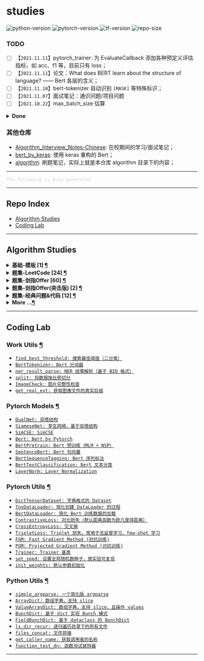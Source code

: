 studies
===

![python-version](https://img.shields.io/badge/python-3.8+-green)
![pytorch-version](https://img.shields.io/badge/pytorch-1.8+-green)
![tf-version](https://img.shields.io/badge/tensorflow-2.3+-green)
![repo-size](https://img.shields.io/github/repo-size/imhuay/studies)
<!-- ![total-lines](https://img.shields.io/tokei/lines/github/imhuay/studies) -->
<!-- ![code-size](https://img.shields.io/github/languages/code-size/imhuay/studies) -->

<!-- ![followers](https://img.shields.io/github/followers/imhuay?style=social) -->
<!-- ![user-stars](https://img.shields.io/github/stars/imhuay?style=social) -->


### TODO

- [ ] 【`2021.11.11`】pytorch_trainer: 为 EvaluateCallback 添加各种预定义评估指标，如 acc、f1 等，目前只有 loss；
- [ ] 【`2021.11.11`】论文：What does BERT learn about the structure of language? —— Bert 各层的含义；
- [ ] 【`2021.11.10`】bert-tokenizer 自动识别 `[MASK]` 等特殊标识；
- [ ] 【`2021.11.07`】面试笔记：通识问题/项目问题
- [ ] 【`2021.10.22`】max_batch_size 估算

<details><summary><b> Done </b></summary>

- [x] 【`2021.11.06-2021.11.12`】优化 auto-readme，使用上一次的 commit info，而不是默认 'Auto-README'
    - 参考：`git commit -m "$(git log -"$(git rev-list origin/master..master --count)" --pretty=%B | cat)"`
    - 说明：使用 origin/master 到 master 之间所有的 commit 信息作为这次的 message；
- [x] 【`2021.11.10-2021.11.11`】bert 支持加载指定层 -> `_test_load_appointed_layers()`
- [x] 【`2021.11.04-2021.11.08`】把 __test.py 文件自动加入文档测试（放弃）
    - 有些测试比较耗时，不需要全部加入自动测试；
    - __test.py 针对的是存在相对引用的模块，如果这些模块有改动，会即时测试，所以也不需要自动测试
- [x] 【`2021.11.01-2021.11.03`】[pytorch-lightning](https://github.com/PyTorchLightning/pytorch-lightning) 代码阅读

</details>

### 其他仓库
- [Algorithm_Interview_Notes-Chinese](https://github.com/imhuay/Algorithm_Interview_Notes-Chinese_backups): 在校期间的学习/面试笔记；
- [bert_by_keras](https://github.com/imhuay/bert_by_keras): 使用 keras 重构的 Bert；
- [algorithm](https://github.com/imhuay/algorithm): 刷题笔记，实际上就是本仓库 algorithm 目录下的内容；

---

<font color="LightGrey"><i> `The following is Auto-generated` </i></font>

---

Repo Index
---

- [Algorithm Studies](#algorithm-studies)
- [Coding Lab](#coding-lab)

---

Algorithm Studies
---

<details><summary><b> 基础-模板 [1] <a href="algorithms/topics/基础-模板.md">¶</a></b></summary>

- [`*模板 字符串 split (简单, 模板库-字符串)`](algorithms/topics/基础-模板.md#模板-字符串-split-简单-模板库-字符串)

</details>

<details><summary><b> 题集-LeetCode [24] <a href="algorithms/topics/题集-LeetCode.md">¶</a></b></summary>

- [`LeetCode No.0001 两数之和 (简单, 2021-10)`](algorithms/topics/题集-LeetCode.md#leetcode-no0001-两数之和-简单-2021-10)
- [`LeetCode No.0002 两数相加 (中等, 2021-10)`](algorithms/topics/题集-LeetCode.md#leetcode-no0002-两数相加-中等-2021-10)
- [`LeetCode No.0005 最长回文子串 (中等, 2021-10)`](algorithms/topics/题集-LeetCode.md#leetcode-no0005-最长回文子串-中等-2021-10)
- [`LeetCode No.0011 盛最多水的容器 (中等, 2021-10)`](algorithms/topics/题集-LeetCode.md#leetcode-no0011-盛最多水的容器-中等-2021-10)
- [`LeetCode No.0015 三数之和 (中等, 2021-10)`](algorithms/topics/题集-LeetCode.md#leetcode-no0015-三数之和-中等-2021-10)
- [`LeetCode No.0016 最接近的三数之和 (中等, 2021-10)`](algorithms/topics/题集-LeetCode.md#leetcode-no0016-最接近的三数之和-中等-2021-10)
- [`LeetCode No.0021 合并两个有序链表 (简单, 2021-10)`](algorithms/topics/题集-LeetCode.md#leetcode-no0021-合并两个有序链表-简单-2021-10)
- [`LeetCode No.0029 两数相除 (中等, 2021-10)`](algorithms/topics/题集-LeetCode.md#leetcode-no0029-两数相除-中等-2021-10)
- [`LeetCode No.0033 搜索旋转排序数组 (中等, 2021-10)`](algorithms/topics/题集-LeetCode.md#leetcode-no0033-搜索旋转排序数组-中等-2021-10)
- [`LeetCode No.0042 接雨水 (困难, 2021-10)`](algorithms/topics/题集-LeetCode.md#leetcode-no0042-接雨水-困难-2021-10)
- [`LeetCode No.0086 分隔链表 (中等, 2021-10)`](algorithms/topics/题集-LeetCode.md#leetcode-no0086-分隔链表-中等-2021-10)
- [`LeetCode No.0104 二叉树的最大深度 (简单, 2021-10)`](algorithms/topics/题集-LeetCode.md#leetcode-no0104-二叉树的最大深度-简单-2021-10)
- [`LeetCode No.0111 二叉树的最小深度 (简单, 2021-10)`](algorithms/topics/题集-LeetCode.md#leetcode-no0111-二叉树的最小深度-简单-2021-10)
- [`LeetCode No.0167 两数之和2(输入有序数组) (简单, 2021-10)`](algorithms/topics/题集-LeetCode.md#leetcode-no0167-两数之和2输入有序数组-简单-2021-10)
- [`LeetCode No.0187 重复的DNA序列 (中等, 2021-10)`](algorithms/topics/题集-LeetCode.md#leetcode-no0187-重复的dna序列-中等-2021-10)
- [`LeetCode No.0240 搜索二维矩阵2 (中等, 2021-10)`](algorithms/topics/题集-LeetCode.md#leetcode-no0240-搜索二维矩阵2-中等-2021-10)
- [`LeetCode No.0343 整数拆分 (中等, 2021-12)`](algorithms/topics/题集-LeetCode.md#leetcode-no0343-整数拆分-中等-2021-12)
- [`LeetCode No.0352 将数据流变为多个不相交区间 (困难, 2021-10)`](algorithms/topics/题集-LeetCode.md#leetcode-no0352-将数据流变为多个不相交区间-困难-2021-10)
- [`LeetCode No.0434 字符串中的单词数 (简单, 2021-10)`](algorithms/topics/题集-LeetCode.md#leetcode-no0434-字符串中的单词数-简单-2021-10)
- [`LeetCode No.0437 路径总和3 (中等, 2021-10)`](algorithms/topics/题集-LeetCode.md#leetcode-no0437-路径总和3-中等-2021-10)
- [`LeetCode No.0441 排列硬币 (简单, 2021-10)`](algorithms/topics/题集-LeetCode.md#leetcode-no0441-排列硬币-简单-2021-10)
- [`LeetCode No.0496 下一个更大元素 (简单, 2021-11)`](algorithms/topics/题集-LeetCode.md#leetcode-no0496-下一个更大元素-简单-2021-11)
- [`LeetCode No.0611 有效三角形的个数 (中等, 2021-10)`](algorithms/topics/题集-LeetCode.md#leetcode-no0611-有效三角形的个数-中等-2021-10)
- [`LeetCode No.0859 亲密字符串 (简单, 2021-11)`](algorithms/topics/题集-LeetCode.md#leetcode-no0859-亲密字符串-简单-2021-11)

</details>

<details><summary><b> 题集-剑指Offer [60] <a href="algorithms/topics/题集-剑指Offer.md">¶</a></b></summary>

- [`剑指Offer No.0003 数组中重复的数字 (简单, 2021-11)`](algorithms/topics/题集-剑指Offer.md#剑指offer-no0003-数组中重复的数字-简单-2021-11)
- [`剑指Offer No.0004 二维数组中的查找 (中等, 2021-11)`](algorithms/topics/题集-剑指Offer.md#剑指offer-no0004-二维数组中的查找-中等-2021-11)
- [`剑指Offer No.0005 替换空格 (简单, 2021-11)`](algorithms/topics/题集-剑指Offer.md#剑指offer-no0005-替换空格-简单-2021-11)
- [`剑指Offer No.0006 从尾到头打印链表 (简单, 2021-11)`](algorithms/topics/题集-剑指Offer.md#剑指offer-no0006-从尾到头打印链表-简单-2021-11)
- [`剑指Offer No.0007 重建二叉树 (中等, 2021-11)`](algorithms/topics/题集-剑指Offer.md#剑指offer-no0007-重建二叉树-中等-2021-11)
- [`剑指Offer No.0009 用两个栈实现队列 (简单, 2021-11)`](algorithms/topics/题集-剑指Offer.md#剑指offer-no0009-用两个栈实现队列-简单-2021-11)
- [`剑指Offer No.0010 斐波那契数列-1 (简单, 2021-11)`](algorithms/topics/题集-剑指Offer.md#剑指offer-no0010-斐波那契数列-1-简单-2021-11)
- [`剑指Offer No.0010 斐波那契数列-2（青蛙跳台阶） (简单, 2021-11)`](algorithms/topics/题集-剑指Offer.md#剑指offer-no0010-斐波那契数列-2青蛙跳台阶-简单-2021-11)
- [`剑指Offer No.0011 旋转数组的最小数字 (简单, 2021-11)`](algorithms/topics/题集-剑指Offer.md#剑指offer-no0011-旋转数组的最小数字-简单-2021-11)
- [`剑指Offer No.0012 矩阵中的路径 (中等, 2021-11)`](algorithms/topics/题集-剑指Offer.md#剑指offer-no0012-矩阵中的路径-中等-2021-11)
- [`剑指Offer No.0013 机器人的运动范围 (中等, 2021-11)`](algorithms/topics/题集-剑指Offer.md#剑指offer-no0013-机器人的运动范围-中等-2021-11)
- [`剑指Offer No.0014 剪绳子1（整数拆分） (中等, 2021-11)`](algorithms/topics/题集-剑指Offer.md#剑指offer-no0014-剪绳子1整数拆分-中等-2021-11)
- [`剑指Offer No.0015 二进制中1的个数 (简单, 2021-11)`](algorithms/topics/题集-剑指Offer.md#剑指offer-no0015-二进制中1的个数-简单-2021-11)
- [`剑指Offer No.0016 数值的整数次方（快速幂） (中等, 2021-11)`](algorithms/topics/题集-剑指Offer.md#剑指offer-no0016-数值的整数次方快速幂-中等-2021-11)
- [`剑指Offer No.0017 打印从1到最大的n位数（N叉树的遍历） (中等, 2021-11)`](algorithms/topics/题集-剑指Offer.md#剑指offer-no0017-打印从1到最大的n位数n叉树的遍历-中等-2021-11)
- [`剑指Offer No.0018 删除链表的节点 (简单, 2021-11)`](algorithms/topics/题集-剑指Offer.md#剑指offer-no0018-删除链表的节点-简单-2021-11)
- [`剑指Offer No.0021 调整数组顺序使奇数位于偶数前面 (简单, 2021-11)`](algorithms/topics/题集-剑指Offer.md#剑指offer-no0021-调整数组顺序使奇数位于偶数前面-简单-2021-11)
- [`剑指Offer No.0022 链表中倒数第k个节点 (简单, 2021-11)`](algorithms/topics/题集-剑指Offer.md#剑指offer-no0022-链表中倒数第k个节点-简单-2021-11)
- [`剑指Offer No.0024 反转链表 (简单, 2021-11)`](algorithms/topics/题集-剑指Offer.md#剑指offer-no0024-反转链表-简单-2021-11)
- [`剑指Offer No.0025 合并两个排序的链表 (简单, 2021-11)`](algorithms/topics/题集-剑指Offer.md#剑指offer-no0025-合并两个排序的链表-简单-2021-11)
- [`剑指Offer No.0026 树的子结构 (中等, 2021-11)`](algorithms/topics/题集-剑指Offer.md#剑指offer-no0026-树的子结构-中等-2021-11)
- [`剑指Offer No.0027 二叉树的镜像 (简单, 2021-11)`](algorithms/topics/题集-剑指Offer.md#剑指offer-no0027-二叉树的镜像-简单-2021-11)
- [`剑指Offer No.0028 对称的二叉树 (简单, 2021-11)`](algorithms/topics/题集-剑指Offer.md#剑指offer-no0028-对称的二叉树-简单-2021-11)
- [`剑指Offer No.0029 顺时针打印矩阵（3种思路4个写法） (中等, 2021-11)`](algorithms/topics/题集-剑指Offer.md#剑指offer-no0029-顺时针打印矩阵3种思路4个写法-中等-2021-11)
- [`剑指Offer No.0030 包含min函数的栈 (简单, 2021-11)`](algorithms/topics/题集-剑指Offer.md#剑指offer-no0030-包含min函数的栈-简单-2021-11)
- [`剑指Offer No.0031 栈的压入、弹出序列 (中等, 2021-11)`](algorithms/topics/题集-剑指Offer.md#剑指offer-no0031-栈的压入弹出序列-中等-2021-11)
- [`剑指Offer No.0032 1-层序遍历二叉树 (简单, 2021-11)`](algorithms/topics/题集-剑指Offer.md#剑指offer-no0032-1-层序遍历二叉树-简单-2021-11)
- [`剑指Offer No.0032 2-层序遍历二叉树 (简单, 2021-11)`](algorithms/topics/题集-剑指Offer.md#剑指offer-no0032-2-层序遍历二叉树-简单-2021-11)
- [`剑指Offer No.0032 3-层序遍历二叉树（之字形遍历） (简单, 2021-11)`](algorithms/topics/题集-剑指Offer.md#剑指offer-no0032-3-层序遍历二叉树之字形遍历-简单-2021-11)
- [`剑指Offer No.0033 二叉搜索树的后序遍历序列 (中等, 2021-12)`](algorithms/topics/题集-剑指Offer.md#剑指offer-no0033-二叉搜索树的后序遍历序列-中等-2021-12)
- [`剑指Offer No.0034 二叉树中和为某一值的路径 (中等, 2021-12)`](algorithms/topics/题集-剑指Offer.md#剑指offer-no0034-二叉树中和为某一值的路径-中等-2021-12)
- [`剑指Offer No.0035 复杂链表的复制（深拷贝） (中等, 2021-12)`](algorithms/topics/题集-剑指Offer.md#剑指offer-no0035-复杂链表的复制深拷贝-中等-2021-12)
- [`剑指Offer No.0036 二叉搜索树与双向链表 (中等, 2021-12)`](algorithms/topics/题集-剑指Offer.md#剑指offer-no0036-二叉搜索树与双向链表-中等-2021-12)
- [`剑指Offer No.0037 序列化二叉树 (困难, 2021-12)`](algorithms/topics/题集-剑指Offer.md#剑指offer-no0037-序列化二叉树-困难-2021-12)
- [`剑指Offer No.0038 字符串的排列（全排列） (中等, 2021-12)`](algorithms/topics/题集-剑指Offer.md#剑指offer-no0038-字符串的排列全排列-中等-2021-12)
- [`剑指Offer No.0039 数组中出现次数超过一半的数字（摩尔投票） (简单, 2021-12)`](algorithms/topics/题集-剑指Offer.md#剑指offer-no0039-数组中出现次数超过一半的数字摩尔投票-简单-2021-12)
- [`剑指Offer No.0040 最小的k个数（partition操作） (简单, 2021-12)`](algorithms/topics/题集-剑指Offer.md#剑指offer-no0040-最小的k个数partition操作-简单-2021-12)
- [`剑指Offer No.0041 数据流中的中位数 (困难, 2021-12)`](algorithms/topics/题集-剑指Offer.md#剑指offer-no0041-数据流中的中位数-困难-2021-12)
- [`剑指Offer No.0042 连续子数组的最大和 (简单, 2021-12)`](algorithms/topics/题集-剑指Offer.md#剑指offer-no0042-连续子数组的最大和-简单-2021-12)
- [`剑指Offer No.0044 数字序列中某一位的数字 (中等, 2021-12)`](algorithms/topics/题集-剑指Offer.md#剑指offer-no0044-数字序列中某一位的数字-中等-2021-12)
- [`剑指Offer No.0045 把数组排成最小的数 (中等, 2021-12)`](algorithms/topics/题集-剑指Offer.md#剑指offer-no0045-把数组排成最小的数-中等-2021-12)
- [`剑指Offer No.0046 斐波那契数列-3（把数字翻译成字符串） (中等, 2021-12)`](algorithms/topics/题集-剑指Offer.md#剑指offer-no0046-斐波那契数列-3把数字翻译成字符串-中等-2021-12)
- [`剑指Offer No.0047 礼物的最大价值 (中等, 2021-12)`](algorithms/topics/题集-剑指Offer.md#剑指offer-no0047-礼物的最大价值-中等-2021-12)
- [`剑指Offer No.0048 最长不含重复字符的子字符串 (中等, 2021-12)`](algorithms/topics/题集-剑指Offer.md#剑指offer-no0048-最长不含重复字符的子字符串-中等-2021-12)
- [`剑指Offer No.0049 丑数 (中等, 2021-12)`](algorithms/topics/题集-剑指Offer.md#剑指offer-no0049-丑数-中等-2021-12)
- [`剑指Offer No.0050 第一个只出现一次的字符 (简单, 2021-12)`](algorithms/topics/题集-剑指Offer.md#剑指offer-no0050-第一个只出现一次的字符-简单-2021-12)
- [`剑指Offer No.0051 数组中的逆序对 (困难, 2022-01)`](algorithms/topics/题集-剑指Offer.md#剑指offer-no0051-数组中的逆序对-困难-2022-01)
- [`剑指Offer No.0052 两个链表的第一个公共节点 (简单, 2022-01)`](algorithms/topics/题集-剑指Offer.md#剑指offer-no0052-两个链表的第一个公共节点-简单-2022-01)
- [`剑指Offer No.0053 1-求0～n-1中缺失的数字 (简单, 2022-01)`](algorithms/topics/题集-剑指Offer.md#剑指offer-no0053-1-求0n-1中缺失的数字-简单-2022-01)
- [`剑指Offer No.0053 2-在排序数组中查找数字 (简单, 2022-01)`](algorithms/topics/题集-剑指Offer.md#剑指offer-no0053-2-在排序数组中查找数字-简单-2022-01)
- [`剑指Offer No.0054 二叉搜索树的第k大节点 (简单, 2022-01)`](algorithms/topics/题集-剑指Offer.md#剑指offer-no0054-二叉搜索树的第k大节点-简单-2022-01)
- [`剑指Offer No.0055 1-求二叉树的深度 (简单, 2022-01)`](algorithms/topics/题集-剑指Offer.md#剑指offer-no0055-1-求二叉树的深度-简单-2022-01)
- [`剑指Offer No.0055 2-判断是否为平衡二叉树 (简单, 2022-01)`](algorithms/topics/题集-剑指Offer.md#剑指offer-no0055-2-判断是否为平衡二叉树-简单-2022-01)
- [`剑指Offer No.0056 1-数组中数字出现的次数 (中等, 2022-01)`](algorithms/topics/题集-剑指Offer.md#剑指offer-no0056-1-数组中数字出现的次数-中等-2022-01)
- [`剑指Offer No.0057 1-和为s的两个数字 (简单, 2022-01)`](algorithms/topics/题集-剑指Offer.md#剑指offer-no0057-1-和为s的两个数字-简单-2022-01)
- [`剑指Offer No.0057 2-和为s的连续正数序列 (简单, 2022-01)`](algorithms/topics/题集-剑指Offer.md#剑指offer-no0057-2-和为s的连续正数序列-简单-2022-01)
- [`剑指Offer No.0058 1-翻转单词顺序 (简单, 2022-01)`](algorithms/topics/题集-剑指Offer.md#剑指offer-no0058-1-翻转单词顺序-简单-2022-01)
- [`剑指Offer No.0058 2-左旋转字符串 (简单, 2022-01)`](algorithms/topics/题集-剑指Offer.md#剑指offer-no0058-2-左旋转字符串-简单-2022-01)
- [`剑指Offer No.0063 买卖股票的最佳时机 (中等, 2022-01)`](algorithms/topics/题集-剑指Offer.md#剑指offer-no0063-买卖股票的最佳时机-中等-2022-01)
- [`剑指Offer No.0067 把字符串转换成整数 (中等, 2022-01)`](algorithms/topics/题集-剑指Offer.md#剑指offer-no0067-把字符串转换成整数-中等-2022-01)

</details>

<details><summary><b> 题集-剑指Offer(突击版) [2] <a href="algorithms/topics/题集-剑指Offer(突击版).md">¶</a></b></summary>

- [`剑指Offer(突击版) No.0069 山峰数组的顶部 (简单, 2022-02)`](algorithms/topics/题集-剑指Offer(突击版).md#剑指offer突击版-no0069-山峰数组的顶部-简单-2022-02)
- [`剑指Offer(突击版) No.0076 数组中的第K大的数字 (中等, 2022-02)`](algorithms/topics/题集-剑指Offer(突击版).md#剑指offer突击版-no0076-数组中的第k大的数字-中等-2022-02)

</details>

<details><summary><b> 题集-经典问题&代码 [12] <a href="algorithms/topics/题集-经典问题&代码.md">¶</a></b></summary>

- [`剑指Offer No.0007 重建二叉树 (中等, 2021-11)`](algorithms/topics/题集-经典问题&代码.md#剑指offer-no0007-重建二叉树-中等-2021-11)
- [`剑指Offer No.0016 数值的整数次方（快速幂） (中等, 2021-11)`](algorithms/topics/题集-经典问题&代码.md#剑指offer-no0016-数值的整数次方快速幂-中等-2021-11)
- [`剑指Offer No.0024 反转链表 (简单, 2021-11)`](algorithms/topics/题集-经典问题&代码.md#剑指offer-no0024-反转链表-简单-2021-11)
- [`剑指Offer No.0029 顺时针打印矩阵（3种思路4个写法） (中等, 2021-11)`](algorithms/topics/题集-经典问题&代码.md#剑指offer-no0029-顺时针打印矩阵3种思路4个写法-中等-2021-11)
- [`剑指Offer No.0031 栈的压入、弹出序列 (中等, 2021-11)`](algorithms/topics/题集-经典问题&代码.md#剑指offer-no0031-栈的压入弹出序列-中等-2021-11)
- [`剑指Offer No.0035 复杂链表的复制（深拷贝） (中等, 2021-12)`](algorithms/topics/题集-经典问题&代码.md#剑指offer-no0035-复杂链表的复制深拷贝-中等-2021-12)
- [`剑指Offer No.0036 二叉搜索树与双向链表 (中等, 2021-12)`](algorithms/topics/题集-经典问题&代码.md#剑指offer-no0036-二叉搜索树与双向链表-中等-2021-12)
- [`剑指Offer No.0038 字符串的排列（全排列） (中等, 2021-12)`](algorithms/topics/题集-经典问题&代码.md#剑指offer-no0038-字符串的排列全排列-中等-2021-12)
- [`剑指Offer No.0039 数组中出现次数超过一半的数字（摩尔投票） (简单, 2021-12)`](algorithms/topics/题集-经典问题&代码.md#剑指offer-no0039-数组中出现次数超过一半的数字摩尔投票-简单-2021-12)
- [`剑指Offer No.0040 最小的k个数（partition操作） (简单, 2021-12)`](algorithms/topics/题集-经典问题&代码.md#剑指offer-no0040-最小的k个数partition操作-简单-2021-12)
- [`剑指Offer No.0049 丑数 (中等, 2021-12)`](algorithms/topics/题集-经典问题&代码.md#剑指offer-no0049-丑数-中等-2021-12)
- [`剑指Offer No.0051 数组中的逆序对 (困难, 2022-01)`](algorithms/topics/题集-经典问题&代码.md#剑指offer-no0051-数组中的逆序对-困难-2022-01)

</details>

<details><summary><b>More ...<a href="algorithms/README.md">¶</a></b></summary>

<details><summary><b> 基础-模拟、数学、找规律 [12] <a href="algorithms/topics/基础-模拟、数学、找规律.md">¶</a></b></summary>

- [`LeetCode No.0005 最长回文子串 (中等, 2021-10)`](algorithms/topics/基础-模拟、数学、找规律.md#leetcode-no0005-最长回文子串-中等-2021-10)
- [`LeetCode No.0343 整数拆分 (中等, 2021-12)`](algorithms/topics/基础-模拟、数学、找规律.md#leetcode-no0343-整数拆分-中等-2021-12)
- [`LeetCode No.0352 将数据流变为多个不相交区间 (困难, 2021-10)`](algorithms/topics/基础-模拟、数学、找规律.md#leetcode-no0352-将数据流变为多个不相交区间-困难-2021-10)
- [`LeetCode No.0441 排列硬币 (简单, 2021-10)`](algorithms/topics/基础-模拟、数学、找规律.md#leetcode-no0441-排列硬币-简单-2021-10)
- [`LeetCode No.0859 亲密字符串 (简单, 2021-11)`](algorithms/topics/基础-模拟、数学、找规律.md#leetcode-no0859-亲密字符串-简单-2021-11)
- [`剑指Offer No.0014 剪绳子1（整数拆分） (中等, 2021-11)`](algorithms/topics/基础-模拟、数学、找规律.md#剑指offer-no0014-剪绳子1整数拆分-中等-2021-11)
- [`剑指Offer No.0029 顺时针打印矩阵（3种思路4个写法） (中等, 2021-11)`](algorithms/topics/基础-模拟、数学、找规律.md#剑指offer-no0029-顺时针打印矩阵3种思路4个写法-中等-2021-11)
- [`剑指Offer No.0039 数组中出现次数超过一半的数字（摩尔投票） (简单, 2021-12)`](algorithms/topics/基础-模拟、数学、找规律.md#剑指offer-no0039-数组中出现次数超过一半的数字摩尔投票-简单-2021-12)
- [`剑指Offer No.0044 数字序列中某一位的数字 (中等, 2021-12)`](algorithms/topics/基础-模拟、数学、找规律.md#剑指offer-no0044-数字序列中某一位的数字-中等-2021-12)
- [`剑指Offer No.0044 数字序列中某一位的数字 (中等, 2021-12)`](algorithms/topics/基础-模拟、数学、找规律.md#剑指offer-no0044-数字序列中某一位的数字-中等-2021-12)
- [`剑指Offer No.0063 买卖股票的最佳时机 (中等, 2022-01)`](algorithms/topics/基础-模拟、数学、找规律.md#剑指offer-no0063-买卖股票的最佳时机-中等-2022-01)
- [`剑指Offer No.0067 把字符串转换成整数 (中等, 2022-01)`](algorithms/topics/基础-模拟、数学、找规律.md#剑指offer-no0067-把字符串转换成整数-中等-2022-01)

</details>

<details><summary><b> 技巧-位运算 [4] <a href="algorithms/topics/技巧-位运算.md">¶</a></b></summary>

- [`LeetCode No.0029 两数相除 (中等, 2021-10)`](algorithms/topics/技巧-位运算.md#leetcode-no0029-两数相除-中等-2021-10)
- [`LeetCode No.0187 重复的DNA序列 (中等, 2021-10)`](algorithms/topics/技巧-位运算.md#leetcode-no0187-重复的dna序列-中等-2021-10)
- [`剑指Offer No.0015 二进制中1的个数 (简单, 2021-11)`](algorithms/topics/技巧-位运算.md#剑指offer-no0015-二进制中1的个数-简单-2021-11)
- [`剑指Offer No.0056 1-数组中数字出现的次数 (中等, 2022-01)`](algorithms/topics/技巧-位运算.md#剑指offer-no0056-1-数组中数字出现的次数-中等-2022-01)

</details>

<details><summary><b> 技巧-前缀和 [1] <a href="algorithms/topics/技巧-前缀和.md">¶</a></b></summary>

- [`LeetCode No.0437 路径总和3 (中等, 2021-10)`](algorithms/topics/技巧-前缀和.md#leetcode-no0437-路径总和3-中等-2021-10)

</details>

<details><summary><b> 技巧-单调栈 [1] <a href="algorithms/topics/技巧-单调栈.md">¶</a></b></summary>

- [`LeetCode No.0496 下一个更大元素 (简单, 2021-11)`](algorithms/topics/技巧-单调栈.md#leetcode-no0496-下一个更大元素-简单-2021-11)

</details>

<details><summary><b> 技巧-双指针、滑动窗口 [13] <a href="algorithms/topics/技巧-双指针、滑动窗口.md">¶</a></b></summary>

- [`LeetCode No.0011 盛最多水的容器 (中等, 2021-10)`](algorithms/topics/技巧-双指针、滑动窗口.md#leetcode-no0011-盛最多水的容器-中等-2021-10)
- [`LeetCode No.0015 三数之和 (中等, 2021-10)`](algorithms/topics/技巧-双指针、滑动窗口.md#leetcode-no0015-三数之和-中等-2021-10)
- [`LeetCode No.0016 最接近的三数之和 (中等, 2021-10)`](algorithms/topics/技巧-双指针、滑动窗口.md#leetcode-no0016-最接近的三数之和-中等-2021-10)
- [`LeetCode No.0042 接雨水 (困难, 2021-10)`](algorithms/topics/技巧-双指针、滑动窗口.md#leetcode-no0042-接雨水-困难-2021-10)
- [`LeetCode No.0167 两数之和2(输入有序数组) (简单, 2021-10)`](algorithms/topics/技巧-双指针、滑动窗口.md#leetcode-no0167-两数之和2输入有序数组-简单-2021-10)
- [`LeetCode No.0611 有效三角形的个数 (中等, 2021-10)`](algorithms/topics/技巧-双指针、滑动窗口.md#leetcode-no0611-有效三角形的个数-中等-2021-10)
- [`剑指Offer No.0021 调整数组顺序使奇数位于偶数前面 (简单, 2021-11)`](algorithms/topics/技巧-双指针、滑动窗口.md#剑指offer-no0021-调整数组顺序使奇数位于偶数前面-简单-2021-11)
- [`剑指Offer No.0022 链表中倒数第k个节点 (简单, 2021-11)`](algorithms/topics/技巧-双指针、滑动窗口.md#剑指offer-no0022-链表中倒数第k个节点-简单-2021-11)
- [`剑指Offer No.0048 最长不含重复字符的子字符串 (中等, 2021-12)`](algorithms/topics/技巧-双指针、滑动窗口.md#剑指offer-no0048-最长不含重复字符的子字符串-中等-2021-12)
- [`剑指Offer No.0052 两个链表的第一个公共节点 (简单, 2022-01)`](algorithms/topics/技巧-双指针、滑动窗口.md#剑指offer-no0052-两个链表的第一个公共节点-简单-2022-01)
- [`剑指Offer No.0057 1-和为s的两个数字 (简单, 2022-01)`](algorithms/topics/技巧-双指针、滑动窗口.md#剑指offer-no0057-1-和为s的两个数字-简单-2022-01)
- [`剑指Offer No.0057 2-和为s的连续正数序列 (简单, 2022-01)`](algorithms/topics/技巧-双指针、滑动窗口.md#剑指offer-no0057-2-和为s的连续正数序列-简单-2022-01)
- [`剑指Offer No.0058 1-翻转单词顺序 (简单, 2022-01)`](algorithms/topics/技巧-双指针、滑动窗口.md#剑指offer-no0058-1-翻转单词顺序-简单-2022-01)

</details>

<details><summary><b> 技巧-哈希表(Hash) [6] <a href="algorithms/topics/技巧-哈希表(Hash).md">¶</a></b></summary>

- [`LeetCode No.0001 两数之和 (简单, 2021-10)`](algorithms/topics/技巧-哈希表(Hash).md#leetcode-no0001-两数之和-简单-2021-10)
- [`LeetCode No.0187 重复的DNA序列 (中等, 2021-10)`](algorithms/topics/技巧-哈希表(Hash).md#leetcode-no0187-重复的dna序列-中等-2021-10)
- [`剑指Offer No.0003 数组中重复的数字 (简单, 2021-11)`](algorithms/topics/技巧-哈希表(Hash).md#剑指offer-no0003-数组中重复的数字-简单-2021-11)
- [`剑指Offer No.0035 复杂链表的复制（深拷贝） (中等, 2021-12)`](algorithms/topics/技巧-哈希表(Hash).md#剑指offer-no0035-复杂链表的复制深拷贝-中等-2021-12)
- [`剑指Offer No.0048 最长不含重复字符的子字符串 (中等, 2021-12)`](algorithms/topics/技巧-哈希表(Hash).md#剑指offer-no0048-最长不含重复字符的子字符串-中等-2021-12)
- [`剑指Offer No.0050 第一个只出现一次的字符 (简单, 2021-12)`](algorithms/topics/技巧-哈希表(Hash).md#剑指offer-no0050-第一个只出现一次的字符-简单-2021-12)

</details>

<details><summary><b> 技巧-贪心 [1] <a href="algorithms/topics/技巧-贪心.md">¶</a></b></summary>

- [`剑指Offer No.0014 剪绳子1（整数拆分） (中等, 2021-11)`](algorithms/topics/技巧-贪心.md#剑指offer-no0014-剪绳子1整数拆分-中等-2021-11)

</details>

<details><summary><b> 数据结构-堆、优先队列 [3] <a href="algorithms/topics/数据结构-堆、优先队列.md">¶</a></b></summary>

- [`剑指Offer No.0040 最小的k个数（partition操作） (简单, 2021-12)`](algorithms/topics/数据结构-堆、优先队列.md#剑指offer-no0040-最小的k个数partition操作-简单-2021-12)
- [`剑指Offer No.0041 数据流中的中位数 (困难, 2021-12)`](algorithms/topics/数据结构-堆、优先队列.md#剑指offer-no0041-数据流中的中位数-困难-2021-12)
- [`剑指Offer(突击版) No.0076 数组中的第K大的数字 (中等, 2022-02)`](algorithms/topics/数据结构-堆、优先队列.md#剑指offer突击版-no0076-数组中的第k大的数字-中等-2022-02)

</details>

<details><summary><b> 数据结构-字符串 [6] <a href="algorithms/topics/数据结构-字符串.md">¶</a></b></summary>

- [`*模板 字符串 split (简单, 模板库-字符串)`](algorithms/topics/数据结构-字符串.md#模板-字符串-split-简单-模板库-字符串)
- [`LeetCode No.0434 字符串中的单词数 (简单, 2021-10)`](algorithms/topics/数据结构-字符串.md#leetcode-no0434-字符串中的单词数-简单-2021-10)
- [`LeetCode No.0859 亲密字符串 (简单, 2021-11)`](algorithms/topics/数据结构-字符串.md#leetcode-no0859-亲密字符串-简单-2021-11)
- [`剑指Offer No.0005 替换空格 (简单, 2021-11)`](algorithms/topics/数据结构-字符串.md#剑指offer-no0005-替换空格-简单-2021-11)
- [`剑指Offer No.0058 2-左旋转字符串 (简单, 2022-01)`](algorithms/topics/数据结构-字符串.md#剑指offer-no0058-2-左旋转字符串-简单-2022-01)
- [`剑指Offer No.0067 把字符串转换成整数 (中等, 2022-01)`](algorithms/topics/数据结构-字符串.md#剑指offer-no0067-把字符串转换成整数-中等-2022-01)

</details>

<details><summary><b> 数据结构-数组、矩阵(二维数组) [4] <a href="algorithms/topics/数据结构-数组、矩阵(二维数组).md">¶</a></b></summary>

- [`剑指Offer No.0021 调整数组顺序使奇数位于偶数前面 (简单, 2021-11)`](algorithms/topics/数据结构-数组、矩阵(二维数组).md#剑指offer-no0021-调整数组顺序使奇数位于偶数前面-简单-2021-11)
- [`剑指Offer No.0029 顺时针打印矩阵（3种思路4个写法） (中等, 2021-11)`](algorithms/topics/数据结构-数组、矩阵(二维数组).md#剑指offer-no0029-顺时针打印矩阵3种思路4个写法-中等-2021-11)
- [`剑指Offer No.0030 包含min函数的栈 (简单, 2021-11)`](algorithms/topics/数据结构-数组、矩阵(二维数组).md#剑指offer-no0030-包含min函数的栈-简单-2021-11)
- [`剑指Offer No.0031 栈的压入、弹出序列 (中等, 2021-11)`](algorithms/topics/数据结构-数组、矩阵(二维数组).md#剑指offer-no0031-栈的压入弹出序列-中等-2021-11)

</details>

<details><summary><b> 数据结构-栈、队列 [8] <a href="algorithms/topics/数据结构-栈、队列.md">¶</a></b></summary>

- [`剑指Offer No.0006 从尾到头打印链表 (简单, 2021-11)`](algorithms/topics/数据结构-栈、队列.md#剑指offer-no0006-从尾到头打印链表-简单-2021-11)
- [`剑指Offer No.0009 用两个栈实现队列 (简单, 2021-11)`](algorithms/topics/数据结构-栈、队列.md#剑指offer-no0009-用两个栈实现队列-简单-2021-11)
- [`剑指Offer No.0009 用两个栈实现队列 (简单, 2021-11)`](algorithms/topics/数据结构-栈、队列.md#剑指offer-no0009-用两个栈实现队列-简单-2021-11)
- [`剑指Offer No.0030 包含min函数的栈 (简单, 2021-11)`](algorithms/topics/数据结构-栈、队列.md#剑指offer-no0030-包含min函数的栈-简单-2021-11)
- [`剑指Offer No.0031 栈的压入、弹出序列 (中等, 2021-11)`](algorithms/topics/数据结构-栈、队列.md#剑指offer-no0031-栈的压入弹出序列-中等-2021-11)
- [`剑指Offer No.0032 1-层序遍历二叉树 (简单, 2021-11)`](algorithms/topics/数据结构-栈、队列.md#剑指offer-no0032-1-层序遍历二叉树-简单-2021-11)
- [`剑指Offer No.0032 2-层序遍历二叉树 (简单, 2021-11)`](algorithms/topics/数据结构-栈、队列.md#剑指offer-no0032-2-层序遍历二叉树-简单-2021-11)
- [`剑指Offer No.0032 3-层序遍历二叉树（之字形遍历） (简单, 2021-11)`](algorithms/topics/数据结构-栈、队列.md#剑指offer-no0032-3-层序遍历二叉树之字形遍历-简单-2021-11)

</details>

<details><summary><b> 数据结构-树、二叉树 [17] <a href="algorithms/topics/数据结构-树、二叉树.md">¶</a></b></summary>

- [`LeetCode No.0104 二叉树的最大深度 (简单, 2021-10)`](algorithms/topics/数据结构-树、二叉树.md#leetcode-no0104-二叉树的最大深度-简单-2021-10)
- [`LeetCode No.0111 二叉树的最小深度 (简单, 2021-10)`](algorithms/topics/数据结构-树、二叉树.md#leetcode-no0111-二叉树的最小深度-简单-2021-10)
- [`LeetCode No.0437 路径总和3 (中等, 2021-10)`](algorithms/topics/数据结构-树、二叉树.md#leetcode-no0437-路径总和3-中等-2021-10)
- [`剑指Offer No.0007 重建二叉树 (中等, 2021-11)`](algorithms/topics/数据结构-树、二叉树.md#剑指offer-no0007-重建二叉树-中等-2021-11)
- [`剑指Offer No.0026 树的子结构 (中等, 2021-11)`](algorithms/topics/数据结构-树、二叉树.md#剑指offer-no0026-树的子结构-中等-2021-11)
- [`剑指Offer No.0027 二叉树的镜像 (简单, 2021-11)`](algorithms/topics/数据结构-树、二叉树.md#剑指offer-no0027-二叉树的镜像-简单-2021-11)
- [`剑指Offer No.0028 对称的二叉树 (简单, 2021-11)`](algorithms/topics/数据结构-树、二叉树.md#剑指offer-no0028-对称的二叉树-简单-2021-11)
- [`剑指Offer No.0032 1-层序遍历二叉树 (简单, 2021-11)`](algorithms/topics/数据结构-树、二叉树.md#剑指offer-no0032-1-层序遍历二叉树-简单-2021-11)
- [`剑指Offer No.0032 2-层序遍历二叉树 (简单, 2021-11)`](algorithms/topics/数据结构-树、二叉树.md#剑指offer-no0032-2-层序遍历二叉树-简单-2021-11)
- [`剑指Offer No.0032 3-层序遍历二叉树（之字形遍历） (简单, 2021-11)`](algorithms/topics/数据结构-树、二叉树.md#剑指offer-no0032-3-层序遍历二叉树之字形遍历-简单-2021-11)
- [`剑指Offer No.0033 二叉搜索树的后序遍历序列 (中等, 2021-12)`](algorithms/topics/数据结构-树、二叉树.md#剑指offer-no0033-二叉搜索树的后序遍历序列-中等-2021-12)
- [`剑指Offer No.0034 二叉树中和为某一值的路径 (中等, 2021-12)`](algorithms/topics/数据结构-树、二叉树.md#剑指offer-no0034-二叉树中和为某一值的路径-中等-2021-12)
- [`剑指Offer No.0036 二叉搜索树与双向链表 (中等, 2021-12)`](algorithms/topics/数据结构-树、二叉树.md#剑指offer-no0036-二叉搜索树与双向链表-中等-2021-12)
- [`剑指Offer No.0037 序列化二叉树 (困难, 2021-12)`](algorithms/topics/数据结构-树、二叉树.md#剑指offer-no0037-序列化二叉树-困难-2021-12)
- [`剑指Offer No.0054 二叉搜索树的第k大节点 (简单, 2022-01)`](algorithms/topics/数据结构-树、二叉树.md#剑指offer-no0054-二叉搜索树的第k大节点-简单-2022-01)
- [`剑指Offer No.0055 1-求二叉树的深度 (简单, 2022-01)`](algorithms/topics/数据结构-树、二叉树.md#剑指offer-no0055-1-求二叉树的深度-简单-2022-01)
- [`剑指Offer No.0055 2-判断是否为平衡二叉树 (简单, 2022-01)`](algorithms/topics/数据结构-树、二叉树.md#剑指offer-no0055-2-判断是否为平衡二叉树-简单-2022-01)

</details>

<details><summary><b> 数据结构-线段树、树状数组 [1] <a href="algorithms/topics/数据结构-线段树、树状数组.md">¶</a></b></summary>

- [`剑指Offer No.0051 数组中的逆序对 (困难, 2022-01)`](algorithms/topics/数据结构-线段树、树状数组.md#剑指offer-no0051-数组中的逆序对-困难-2022-01)

</details>

<details><summary><b> 数据结构-设计 [3] <a href="algorithms/topics/数据结构-设计.md">¶</a></b></summary>

- [`剑指Offer No.0009 用两个栈实现队列 (简单, 2021-11)`](algorithms/topics/数据结构-设计.md#剑指offer-no0009-用两个栈实现队列-简单-2021-11)
- [`剑指Offer No.0030 包含min函数的栈 (简单, 2021-11)`](algorithms/topics/数据结构-设计.md#剑指offer-no0030-包含min函数的栈-简单-2021-11)
- [`剑指Offer No.0041 数据流中的中位数 (困难, 2021-12)`](algorithms/topics/数据结构-设计.md#剑指offer-no0041-数据流中的中位数-困难-2021-12)

</details>

<details><summary><b> 数据结构-链表 [9] <a href="algorithms/topics/数据结构-链表.md">¶</a></b></summary>

- [`LeetCode No.0002 两数相加 (中等, 2021-10)`](algorithms/topics/数据结构-链表.md#leetcode-no0002-两数相加-中等-2021-10)
- [`LeetCode No.0086 分隔链表 (中等, 2021-10)`](algorithms/topics/数据结构-链表.md#leetcode-no0086-分隔链表-中等-2021-10)
- [`剑指Offer No.0006 从尾到头打印链表 (简单, 2021-11)`](algorithms/topics/数据结构-链表.md#剑指offer-no0006-从尾到头打印链表-简单-2021-11)
- [`剑指Offer No.0018 删除链表的节点 (简单, 2021-11)`](algorithms/topics/数据结构-链表.md#剑指offer-no0018-删除链表的节点-简单-2021-11)
- [`剑指Offer No.0022 链表中倒数第k个节点 (简单, 2021-11)`](algorithms/topics/数据结构-链表.md#剑指offer-no0022-链表中倒数第k个节点-简单-2021-11)
- [`剑指Offer No.0024 反转链表 (简单, 2021-11)`](algorithms/topics/数据结构-链表.md#剑指offer-no0024-反转链表-简单-2021-11)
- [`剑指Offer No.0025 合并两个排序的链表 (简单, 2021-11)`](algorithms/topics/数据结构-链表.md#剑指offer-no0025-合并两个排序的链表-简单-2021-11)
- [`剑指Offer No.0035 复杂链表的复制（深拷贝） (中等, 2021-12)`](algorithms/topics/数据结构-链表.md#剑指offer-no0035-复杂链表的复制深拷贝-中等-2021-12)
- [`剑指Offer No.0052 两个链表的第一个公共节点 (简单, 2022-01)`](algorithms/topics/数据结构-链表.md#剑指offer-no0052-两个链表的第一个公共节点-简单-2022-01)

</details>

<details><summary><b> 算法-二分 [11] <a href="algorithms/topics/算法-二分.md">¶</a></b></summary>

- [`LeetCode No.0029 两数相除 (中等, 2021-10)`](algorithms/topics/算法-二分.md#leetcode-no0029-两数相除-中等-2021-10)
- [`LeetCode No.0033 搜索旋转排序数组 (中等, 2021-10)`](algorithms/topics/算法-二分.md#leetcode-no0033-搜索旋转排序数组-中等-2021-10)
- [`LeetCode No.0240 搜索二维矩阵2 (中等, 2021-10)`](algorithms/topics/算法-二分.md#leetcode-no0240-搜索二维矩阵2-中等-2021-10)
- [`LeetCode No.0352 将数据流变为多个不相交区间 (困难, 2021-10)`](algorithms/topics/算法-二分.md#leetcode-no0352-将数据流变为多个不相交区间-困难-2021-10)
- [`LeetCode No.0441 排列硬币 (简单, 2021-10)`](algorithms/topics/算法-二分.md#leetcode-no0441-排列硬币-简单-2021-10)
- [`剑指Offer No.0004 二维数组中的查找 (中等, 2021-11)`](algorithms/topics/算法-二分.md#剑指offer-no0004-二维数组中的查找-中等-2021-11)
- [`剑指Offer No.0011 旋转数组的最小数字 (简单, 2021-11)`](algorithms/topics/算法-二分.md#剑指offer-no0011-旋转数组的最小数字-简单-2021-11)
- [`剑指Offer No.0016 数值的整数次方（快速幂） (中等, 2021-11)`](algorithms/topics/算法-二分.md#剑指offer-no0016-数值的整数次方快速幂-中等-2021-11)
- [`剑指Offer No.0053 1-求0～n-1中缺失的数字 (简单, 2022-01)`](algorithms/topics/算法-二分.md#剑指offer-no0053-1-求0n-1中缺失的数字-简单-2022-01)
- [`剑指Offer No.0053 2-在排序数组中查找数字 (简单, 2022-01)`](algorithms/topics/算法-二分.md#剑指offer-no0053-2-在排序数组中查找数字-简单-2022-01)
- [`剑指Offer(突击版) No.0069 山峰数组的顶部 (简单, 2022-02)`](algorithms/topics/算法-二分.md#剑指offer突击版-no0069-山峰数组的顶部-简单-2022-02)

</details>

<details><summary><b> 算法-分治 [4] <a href="algorithms/topics/算法-分治.md">¶</a></b></summary>

- [`剑指Offer No.0007 重建二叉树 (中等, 2021-11)`](algorithms/topics/算法-分治.md#剑指offer-no0007-重建二叉树-中等-2021-11)
- [`剑指Offer No.0039 数组中出现次数超过一半的数字（摩尔投票） (简单, 2021-12)`](algorithms/topics/算法-分治.md#剑指offer-no0039-数组中出现次数超过一半的数字摩尔投票-简单-2021-12)
- [`剑指Offer No.0051 数组中的逆序对 (困难, 2022-01)`](algorithms/topics/算法-分治.md#剑指offer-no0051-数组中的逆序对-困难-2022-01)
- [`剑指Offer(突击版) No.0076 数组中的第K大的数字 (中等, 2022-02)`](algorithms/topics/算法-分治.md#剑指offer突击版-no0076-数组中的第k大的数字-中等-2022-02)

</details>

<details><summary><b> 算法-动态规划(DP、记忆化搜索) [11] <a href="algorithms/topics/算法-动态规划(DP、记忆化搜索).md">¶</a></b></summary>

- [`LeetCode No.0005 最长回文子串 (中等, 2021-10)`](algorithms/topics/算法-动态规划(DP、记忆化搜索).md#leetcode-no0005-最长回文子串-中等-2021-10)
- [`LeetCode No.0343 整数拆分 (中等, 2021-12)`](algorithms/topics/算法-动态规划(DP、记忆化搜索).md#leetcode-no0343-整数拆分-中等-2021-12)
- [`剑指Offer No.0010 斐波那契数列-1 (简单, 2021-11)`](algorithms/topics/算法-动态规划(DP、记忆化搜索).md#剑指offer-no0010-斐波那契数列-1-简单-2021-11)
- [`剑指Offer No.0010 斐波那契数列-1 (简单, 2021-11)`](algorithms/topics/算法-动态规划(DP、记忆化搜索).md#剑指offer-no0010-斐波那契数列-1-简单-2021-11)
- [`剑指Offer No.0010 斐波那契数列-2（青蛙跳台阶） (简单, 2021-11)`](algorithms/topics/算法-动态规划(DP、记忆化搜索).md#剑指offer-no0010-斐波那契数列-2青蛙跳台阶-简单-2021-11)
- [`剑指Offer No.0014 剪绳子1（整数拆分） (中等, 2021-11)`](algorithms/topics/算法-动态规划(DP、记忆化搜索).md#剑指offer-no0014-剪绳子1整数拆分-中等-2021-11)
- [`剑指Offer No.0042 连续子数组的最大和 (简单, 2021-12)`](algorithms/topics/算法-动态规划(DP、记忆化搜索).md#剑指offer-no0042-连续子数组的最大和-简单-2021-12)
- [`剑指Offer No.0046 斐波那契数列-3（把数字翻译成字符串） (中等, 2021-12)`](algorithms/topics/算法-动态规划(DP、记忆化搜索).md#剑指offer-no0046-斐波那契数列-3把数字翻译成字符串-中等-2021-12)
- [`剑指Offer No.0047 礼物的最大价值 (中等, 2021-12)`](algorithms/topics/算法-动态规划(DP、记忆化搜索).md#剑指offer-no0047-礼物的最大价值-中等-2021-12)
- [`剑指Offer No.0048 最长不含重复字符的子字符串 (中等, 2021-12)`](algorithms/topics/算法-动态规划(DP、记忆化搜索).md#剑指offer-no0048-最长不含重复字符的子字符串-中等-2021-12)
- [`剑指Offer No.0049 丑数 (中等, 2021-12)`](algorithms/topics/算法-动态规划(DP、记忆化搜索).md#剑指offer-no0049-丑数-中等-2021-12)

</details>

<details><summary><b> 算法-广度优先搜索(BFS) [3] <a href="algorithms/topics/算法-广度优先搜索(BFS).md">¶</a></b></summary>

- [`剑指Offer No.0032 1-层序遍历二叉树 (简单, 2021-11)`](algorithms/topics/算法-广度优先搜索(BFS).md#剑指offer-no0032-1-层序遍历二叉树-简单-2021-11)
- [`剑指Offer No.0032 2-层序遍历二叉树 (简单, 2021-11)`](algorithms/topics/算法-广度优先搜索(BFS).md#剑指offer-no0032-2-层序遍历二叉树-简单-2021-11)
- [`剑指Offer No.0032 3-层序遍历二叉树（之字形遍历） (简单, 2021-11)`](algorithms/topics/算法-广度优先搜索(BFS).md#剑指offer-no0032-3-层序遍历二叉树之字形遍历-简单-2021-11)

</details>

<details><summary><b> 算法-排序 [4] <a href="algorithms/topics/算法-排序.md">¶</a></b></summary>

- [`剑指Offer No.0039 数组中出现次数超过一半的数字（摩尔投票） (简单, 2021-12)`](algorithms/topics/算法-排序.md#剑指offer-no0039-数组中出现次数超过一半的数字摩尔投票-简单-2021-12)
- [`剑指Offer No.0040 最小的k个数（partition操作） (简单, 2021-12)`](algorithms/topics/算法-排序.md#剑指offer-no0040-最小的k个数partition操作-简单-2021-12)
- [`剑指Offer No.0045 把数组排成最小的数 (中等, 2021-12)`](algorithms/topics/算法-排序.md#剑指offer-no0045-把数组排成最小的数-中等-2021-12)
- [`剑指Offer(突击版) No.0076 数组中的第K大的数字 (中等, 2022-02)`](algorithms/topics/算法-排序.md#剑指offer突击版-no0076-数组中的第k大的数字-中等-2022-02)

</details>

<details><summary><b> 算法-深度优先搜索(DFS) [10] <a href="algorithms/topics/算法-深度优先搜索(DFS).md">¶</a></b></summary>

- [`LeetCode No.0111 二叉树的最小深度 (简单, 2021-10)`](algorithms/topics/算法-深度优先搜索(DFS).md#leetcode-no0111-二叉树的最小深度-简单-2021-10)
- [`LeetCode No.0437 路径总和3 (中等, 2021-10)`](algorithms/topics/算法-深度优先搜索(DFS).md#leetcode-no0437-路径总和3-中等-2021-10)
- [`剑指Offer No.0006 从尾到头打印链表 (简单, 2021-11)`](algorithms/topics/算法-深度优先搜索(DFS).md#剑指offer-no0006-从尾到头打印链表-简单-2021-11)
- [`剑指Offer No.0012 矩阵中的路径 (中等, 2021-11)`](algorithms/topics/算法-深度优先搜索(DFS).md#剑指offer-no0012-矩阵中的路径-中等-2021-11)
- [`剑指Offer No.0012 矩阵中的路径 (中等, 2021-11)`](algorithms/topics/算法-深度优先搜索(DFS).md#剑指offer-no0012-矩阵中的路径-中等-2021-11)
- [`剑指Offer No.0013 机器人的运动范围 (中等, 2021-11)`](algorithms/topics/算法-深度优先搜索(DFS).md#剑指offer-no0013-机器人的运动范围-中等-2021-11)
- [`剑指Offer No.0017 打印从1到最大的n位数（N叉树的遍历） (中等, 2021-11)`](algorithms/topics/算法-深度优先搜索(DFS).md#剑指offer-no0017-打印从1到最大的n位数n叉树的遍历-中等-2021-11)
- [`剑指Offer No.0034 二叉树中和为某一值的路径 (中等, 2021-12)`](algorithms/topics/算法-深度优先搜索(DFS).md#剑指offer-no0034-二叉树中和为某一值的路径-中等-2021-12)
- [`剑指Offer No.0038 字符串的排列（全排列） (中等, 2021-12)`](algorithms/topics/算法-深度优先搜索(DFS).md#剑指offer-no0038-字符串的排列全排列-中等-2021-12)
- [`剑指Offer No.0054 二叉搜索树的第k大节点 (简单, 2022-01)`](algorithms/topics/算法-深度优先搜索(DFS).md#剑指offer-no0054-二叉搜索树的第k大节点-简单-2022-01)

</details>

<details><summary><b> 算法-递归、迭代 [12] <a href="algorithms/topics/算法-递归、迭代.md">¶</a></b></summary>

- [`LeetCode No.0021 合并两个有序链表 (简单, 2021-10)`](algorithms/topics/算法-递归、迭代.md#leetcode-no0021-合并两个有序链表-简单-2021-10)
- [`LeetCode No.0104 二叉树的最大深度 (简单, 2021-10)`](algorithms/topics/算法-递归、迭代.md#leetcode-no0104-二叉树的最大深度-简单-2021-10)
- [`剑指Offer No.0006 从尾到头打印链表 (简单, 2021-11)`](algorithms/topics/算法-递归、迭代.md#剑指offer-no0006-从尾到头打印链表-简单-2021-11)
- [`剑指Offer No.0016 数值的整数次方（快速幂） (中等, 2021-11)`](algorithms/topics/算法-递归、迭代.md#剑指offer-no0016-数值的整数次方快速幂-中等-2021-11)
- [`剑指Offer No.0024 反转链表 (简单, 2021-11)`](algorithms/topics/算法-递归、迭代.md#剑指offer-no0024-反转链表-简单-2021-11)
- [`剑指Offer No.0024 反转链表 (简单, 2021-11)`](algorithms/topics/算法-递归、迭代.md#剑指offer-no0024-反转链表-简单-2021-11)
- [`剑指Offer No.0025 合并两个排序的链表 (简单, 2021-11)`](algorithms/topics/算法-递归、迭代.md#剑指offer-no0025-合并两个排序的链表-简单-2021-11)
- [`剑指Offer No.0025 合并两个排序的链表 (简单, 2021-11)`](algorithms/topics/算法-递归、迭代.md#剑指offer-no0025-合并两个排序的链表-简单-2021-11)
- [`剑指Offer No.0026 树的子结构 (中等, 2021-11)`](algorithms/topics/算法-递归、迭代.md#剑指offer-no0026-树的子结构-中等-2021-11)
- [`剑指Offer No.0027 二叉树的镜像 (简单, 2021-11)`](algorithms/topics/算法-递归、迭代.md#剑指offer-no0027-二叉树的镜像-简单-2021-11)
- [`剑指Offer No.0028 对称的二叉树 (简单, 2021-11)`](algorithms/topics/算法-递归、迭代.md#剑指offer-no0028-对称的二叉树-简单-2021-11)
- [`剑指Offer No.0036 二叉搜索树与双向链表 (中等, 2021-12)`](algorithms/topics/算法-递归、迭代.md#剑指offer-no0036-二叉搜索树与双向链表-中等-2021-12)

</details>


</details>

---

Coding Lab
---

### Work Utils [¶](src/README.md#work-utils)

- [`find_best_threshold: 搜索最佳阈值（二分类）`](src/README.md#find_best_threshold-搜索最佳阈值二分类)
- [`BertTokenizer: Bert 分词器`](src/README.md#berttokenizer-bert-分词器)
- [`ner_result_parse: NER 结果解析（基于 BIO 格式）`](src/README.md#ner_result_parse-ner-结果解析基于-bio-格式)
- [`split: 将数据按比例切分`](src/README.md#split-将数据按比例切分)
- [`ImageCheck: 图片完整性检查`](src/README.md#imagecheck-图片完整性检查)
- [`get_real_ext: 获取图像文件的真实后缀`](src/README.md#get_real_ext-获取图像文件的真实后缀)


### Pytorch Models [¶](src/README.md#pytorch-models)

- [`DualNet: 双塔结构`](src/README.md#dualnet-双塔结构)
- [`SiameseNet: 孪生网络，基于双塔结构`](src/README.md#siamesenet-孪生网络基于双塔结构)
- [`SimCSE: SimCSE`](src/README.md#simcse-simcse)
- [`Bert: Bert by Pytorch`](src/README.md#bert-bert-by-pytorch)
- [`BertPretrain: Bert 预训练（MLM + NSP）`](src/README.md#bertpretrain-bert-预训练mlm-nsp)
- [`SentenceBert: Bert 句向量`](src/README.md#sentencebert-bert-句向量)
- [`BertSequenceTagging: Bert 序列标注`](src/README.md#bertsequencetagging-bert-序列标注)
- [`BertTextClassification: Bert 文本分类`](src/README.md#berttextclassification-bert-文本分类)
- [`LayerNorm: Layer Normalization`](src/README.md#layernorm-layer-normalization)


### Pytorch Utils [¶](src/README.md#pytorch-utils)

- [`DictTensorDataset: 字典格式的 Dataset`](src/README.md#dicttensordataset-字典格式的-dataset)
- [`ToyDataLoader: 简化创建 DataLoader 的过程`](src/README.md#toydataloader-简化创建-dataloader-的过程)
- [`BertDataLoader: 简化 Bert 训练数据的加载`](src/README.md#bertdataloader-简化-bert-训练数据的加载)
- [`ContrastiveLoss: 对比损失（默认距离函数为欧几里得距离）`](src/README.md#contrastiveloss-对比损失默认距离函数为欧几里得距离)
- [`CrossEntropyLoss: 交叉熵`](src/README.md#crossentropyloss-交叉熵)
- [`TripletLoss: Triplet 损失，常用于无监督学习、few-shot 学习`](src/README.md#tripletloss-triplet-损失常用于无监督学习few-shot-学习)
- [`FGM: Fast Gradient Method (对抗训练)`](src/README.md#fgm-fast-gradient-method-对抗训练)
- [`PGM: Projected Gradient Method (对抗训练)`](src/README.md#pgm-projected-gradient-method-对抗训练)
- [`Trainer: Trainer 基类`](src/README.md#trainer-trainer-基类)
- [`set_seed: 设置全局随机数种子，使实验可复现`](src/README.md#set_seed-设置全局随机数种子使实验可复现)
- [`init_weights: 默认参数初始化`](src/README.md#init_weights-默认参数初始化)


### Python Utils [¶](src/README.md#python-utils)

- [`simple_argparse: 一个简化版 argparse`](src/README.md#simple_argparse-一个简化版-argparse)
- [`ArrayDict: 数组字典，支持 slice`](src/README.md#arraydict-数组字典支持-slice)
- [`ValueArrayDict: 数组字典，支持 slice，且操作 values`](src/README.md#valuearraydict-数组字典支持-slice且操作-values)
- [`BunchDict: 基于 dict 实现 Bunch 模式`](src/README.md#bunchdict-基于-dict-实现-bunch-模式)
- [`FieldBunchDict: 基于 dataclass 的 BunchDict`](src/README.md#fieldbunchdict-基于-dataclass-的-bunchdict)
- [`ls_dir_recur: 递归遍历目录下的所有文件`](src/README.md#ls_dir_recur-递归遍历目录下的所有文件)
- [`files_concat: 文件拼接`](src/README.md#files_concat-文件拼接)
- [`get_caller_name: 获取调用者的名称`](src/README.md#get_caller_name-获取调用者的名称)
- [`function_test_dn: 函数测试装饰器`](src/README.md#function_test_dn-函数测试装饰器)


---

